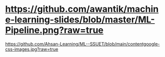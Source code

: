 # https://github.com/awantik/machine-learning-slides/blob/master/ML-Pipeline.png?raw=true


https://github.com/Ahsan-Learning/ML--SSUET/blob/main/contentgoogle-css-images.jpg?raw=true
